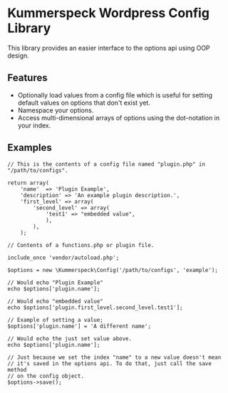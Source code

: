 # Kummerspeck Wordpress Config Library

This library provides an easier interface to the options api using OOP design.

## Features

* Optionally load values from a config file which is useful for setting default values on options that don't exist yet.
* Namespace your options.
* Access multi-dimensional arrays of options using the dot-notation in your index.

## Examples

	// This is the contents of a config file named "plugin.php" in "/path/to/configs".

	return array(
		'name'	=> 'Plugin Example',
		'description' => 'An example plugin description.',
		'first_level' => array(
			'second_level' => array(
				'test1' => "embedded value",
				),
			),
		);

	// Contents of a functions.php or plugin file.

	include_once 'vendor/autoload.php';

	$options = new \Kummerspeck\Config('/path/to/configs', 'example');

	// Would echo "Plugin Example"
	echo $options['plugin.name'];

	// Would echo "embedded value"
	echo $options['plugin.first_level.second_level.test1'];

	// Example of setting a value;
	$options['plugin.name'] = 'A different name';

	// Would echo the just set value above.
	echo $options['plugin.name'];

	// Just because we set the index "name" to a new value doesn't mean
	// it's saved in the options api. To do that, just call the save method
	// on the config object.
	$options->save();